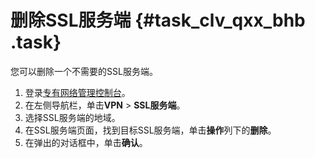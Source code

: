 # 删除SSL服务端 {#task_clv_qxx_bhb .task}

您可以删除一个不需要的SSL服务端。

1.  登录[专有网络管理控制台](https://vpcnext.console.aliyun.com/nat/)。
2.  在左侧导航栏，单击**VPN** \> **SSL服务端**。
3.  选择SSL服务端的地域。
4.  在SSL服务端页面，找到目标SSL服务端，单击**操作**列下的**删除**。
5.  在弹出的对话框中，单击**确认**。

